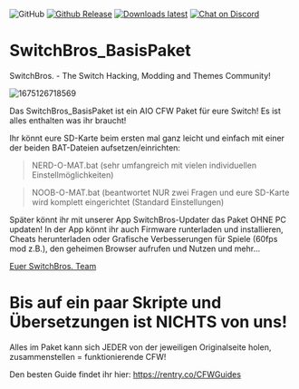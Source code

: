 <img alt="GitHub" src="https://img.shields.io/github/license/Switch-Bros/SwitchBros_BasisPaket?style=plastic"> [![Github Release](https://img.shields.io/github/v/release/Switch-Bros/SwitchBros_BasisPaket?label=Aktuelle%20Version&style=plastic)](https://github.com/Switch-Bros/SwitchBros_BasisPaket) [![Downloads latest](https://img.shields.io/github/downloads/Switch-Bros/SwitchBros_BasisPaket/total?label=Alle%20Downloads&style=plastic)](https://github.com/Switch-Bros/SwitchBros_BasisPaket/releases) [![Chat on Discord](https://img.shields.io/discord/322458533880659969?label=SB%20Discord&style=plastic)](https://discord.com/invite/switchbros)

# SwitchBros_BasisPaket
SwitchBros. - The Switch Hacking, Modding and Themes Community!

![1675126718569](https://user-images.githubusercontent.com/13203024/215631767-8a2f5636-c273-4987-b61f-caa6b8b17cd4.png)

Das SwitchBros_BasisPaket ist ein AIO CFW Paket für eure Switch!
Es ist alles enthalten was ihr braucht!

Ihr könnt eure SD-Karte beim ersten mal ganz leicht und einfach mit einer der beiden BAT-Dateien aufsetzen/einrichten:

  > NERD-O-MAT.bat (sehr umfangreich mit vielen individuellen Einstellmöglichkeiten)

  > NOOB-O-MAT.bat (beantwortet NUR zwei Fragen und eure SD-Karte wird komplett eingerichtet (Standard Einstellungen)
  
Später könnt ihr mit unserer App SwitchBros-Updater das Paket OHNE PC updaten!
In der App könnt ihr auch Firmware runterladen und installieren, Cheats herunterladen oder Grafische Verbesserungen für Spiele (60fps mod z.B.), den geheimen Browser aufrufen und Nutzen und mehr...

[Euer SwitchBros. Team](https://discord.com/invite/switchbros)

# Bis auf ein paar Skripte und Übersetzungen ist NICHTS von uns!
Alles im Paket kann sich JEDER von der jeweiligen Originalseite holen, zusammenstellen = funktionierende CFW!

Den besten Guide findet ihr hier: https://rentry.co/CFWGuides




